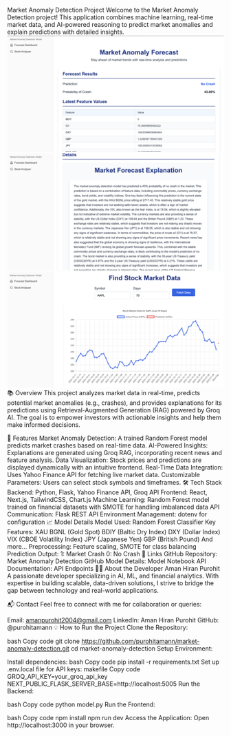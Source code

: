 Market Anomaly Detection Project
Welcome to the Market Anomaly Detection project! This application combines machine learning, real-time market data, and AI-powered reasoning to predict market anomalies and explain predictions with detailed insights.
![alt text](<Screenshot 2025-01-12 at 14.31.17.png>)
![alt text](<Screenshot 2025-01-12 at 14.31.27.png>)
![alt text](<Screenshot 2025-01-12 at 14.31.48.png>)
📚 Overview
This project analyzes market data in real-time, predicts potential market anomalies (e.g., crashes), and provides explanations for its predictions using Retrieval-Augmented Generation (RAG) powered by Groq AI. The goal is to empower investors with actionable insights and help them make informed decisions.

🚀 Features
Market Anomaly Detection: A trained Random Forest model predicts market crashes based on real-time data.
AI-Powered Insights: Explanations are generated using Groq RAG, incorporating recent news and feature analysis.
Data Visualization: Stock prices and predictions are displayed dynamically with an intuitive frontend.
Real-Time Data Integration: Uses Yahoo Finance API for fetching live market data.
Customizable Parameters: Users can select stock symbols and timeframes.
🛠️ Tech Stack
Backend: Python, Flask, Yahoo Finance API, Groq API
Frontend: React, Next.js, TailwindCSS, Chart.js
Machine Learning: Random Forest model trained on financial datasets with SMOTE for handling imbalanced data
API Communication: Flask REST API
Environment Management: dotenv for configuration
📈 Model Details
Model Used: Random Forest Classifier
Key Features:
XAU BGNL (Gold Spot)
BDIY (Baltic Dry Index)
DXY (Dollar Index)
VIX (CBOE Volatility Index)
JPY (Japanese Yen)
GBP (British Pound)
And more...
Preprocessing: Feature scaling, SMOTE for class balancing
Prediction Output:
1: Market Crash
0: No Crash
🔗 Links
GitHub Repository: Market Anomaly Detection GitHub
Model Details: Model Notebook
API Documentation: API Endpoints
👨‍💻 About the Developer
Aman Hiran Purohit
A passionate developer specializing in AI, ML, and financial analytics. With expertise in building scalable, data-driven solutions, I strive to bridge the gap between technology and real-world applications.

📬 Contact
Feel free to connect with me for collaboration or queries:

Email: amanpurohit2004@gmail.com
LinkedIn: Aman Hiran Purohit
GitHub: @purohitamann
💡 How to Run the Project
Clone the Repository:

bash
Copy code
git clone https://github.com/purohitamann/market-anomaly-detection.git
cd market-anomaly-detection
Setup Environment:

Install dependencies:
bash
Copy code
pip install -r requirements.txt
Set up .env.local file for API keys:
makefile
Copy code
GROQ_API_KEY=your_groq_api_key
NEXT_PUBLIC_FLASK_SERVER_BASE=http://localhost:5005
Run the Backend:

bash
Copy code
python model.py
Run the Frontend:

bash
Copy code
npm install
npm run dev
Access the Application: Open http://localhost:3000 in your browser.

